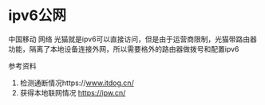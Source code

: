# ipv6公网

中国移动 网络 光猫就是ipv6可以直接访问，但是由于运营商限制，光猫带路由器功能，隔离了本地设备连接外网，所以需要格外的路由器做拨号和配置ipv6

参考资料
1. 检测通断情况https://www.itdog.cn/
2. 获得本地联网情况 https://ipw.cn/
